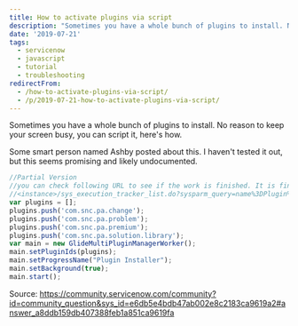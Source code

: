```yaml
---
title: How to activate plugins via script
description: "Sometimes you have a whole bunch of plugins to install. No reason to keep your screen busy, you can script it, here's how.\r\n\r\nSome smart person named Ashby p..."
date: '2019-07-21'
tags:
  - servicenow
  - javascript
  - tutorial
  - troubleshooting
redirectFrom:
  - /how-to-activate-plugins-via-script/
  - /p/2019-07-21-how-to-activate-plugins-via-script/
---
```


<!--StartFragment-->

Sometimes you have a whole bunch of plugins to install. No reason to keep your screen busy, you can script it, here's how.

Some smart person named Ashby posted about this. I haven't tested it out, but this seems promising and likely undocumented.

<!--EndFragment-->

<!--StartFragment-->

```javascript
//Partial Version
//you can check following URL to see if the work is finished. It is finished when the completion time is set and the percent complete is 100.
//<instance>/sys_execution_tracker_list.do?sysparm_query=name%3DPlugin%20Installer
var plugins = [];
plugins.push('com.snc.pa.change');
plugins.push('com.snc.pa.problem');
plugins.push('com.snc.pa.premium');
plugins.push('com.snc.pa.solution.library');
var main = new GlideMultiPluginManagerWorker();
main.setPluginIds(plugins);
main.setProgressName("Plugin Installer");
main.setBackground(true);
main.start();
```

<!--EndFragment-->

<!--StartFragment-->

Source: <https://community.servicenow.com/community?id=community_question&sys_id=e6db5e4bdb47ab002e8c2183ca9619a2#answer_a8ddb159db407388feb1a851ca9619fa>

<!--EndFragment-->